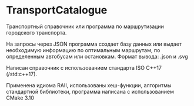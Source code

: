 # TransportCatalogue
Транспортный справочник или программа по маршрутизации городского транспорта.

На запросы через JSON программа создает базу данных или выдает необходимую информацию по оптимальным маршрутам, по определенным автобусам или остановкам. Формат вывода: .json и .svg

Написан справочник с использованием стандарта ISO C++17 (/std:c++17).

Применена идиома RAII, использованы хеш-функции, алгоритмы стандартной библиотеки, программа написана с использованием CMake 3.10
